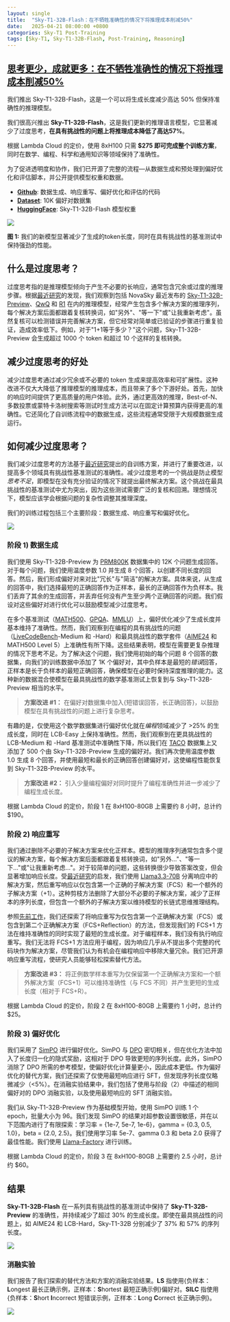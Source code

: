 ```yaml
---
layout: single
title:  "Sky-T1-32B-Flash：在不牺牲准确性的情况下将推理成本削减50%"
date:   2025-04-21 08:00:00 +0800
categories: Sky-T1 Post-Training
tags: [Sky-T1, Sky-T1-32B-Flash, Post-Training, Reasoning]
---
```


## [思考更少，成就更多：在不牺牲准确性的情况下将推理成本削减50%](https://novasky-ai.github.io/posts/reduce-overthinking/)

我们推出 Sky-T1-32B-Flash，这是一个可以将生成长度减少高达 50% 但保持准确性的推理模型。

我们很高兴推出 **Sky-T1-32B-Flash**，这是我们更新的推理语言模型，它显著减少了过度思考，**在具有挑战性的问题上将推理成本降低了高达57%**。

根据 Lambda Cloud 的定价，使用 8xH100 只需 **$275 即可完成整个训练方案**，同时在数学、编程、科学和通用知识等领域保持了准确性。

为了促进透明度和协作，我们已开源了完整的流程—从数据生成和预处理到偏好优化和评估脚本，并公开提供模型权重和数据。
- [**Github**](https://github.com/NovaSky-AI/SkyThought): 数据生成、响应重写、偏好优化和评估的代码
- [**Dataset**](https://huggingface.co/datasets/NovaSky-AI/Sky-T1_preference_data_10k): 10K 偏好对数据集
- [**HuggingFace**](https://huggingface.co/NovaSky-AI/Sky-T1-32B-Flash): Sky-T1-32B-Flash 模型权重

![](/images/2025/Sky-T1-32B-Flash/headline-plot.png)

**图 1:** 我们的新模型显著减少了生成的token长度，同时在具有挑战性的基准测试中保持强劲的性能。

## 什么是过度思考？
过度思考指的是推理模型倾向于产生不必要的长响应，通常包含冗余或过度的推理步骤。根据[最近研究](https://arxiv.org/abs/2412.21187)的发现，我们观察到包括 NovaSky 最近发布的 [Sky-T1-32B-Preview](https://novasky-ai.github.io/posts/sky-t1/)、[QwQ](https://huggingface.co/Qwen/QwQ-32B-Preview) 和 [R1](https://huggingface.co/deepseek-ai/DeepSeek-R1) 在内的推理模型，经常产生包含多个解决方案的推理序列，每个解决方案后面都跟着复核转换词，如"另外"、"等一下"或"让我重新考虑"。虽然复核可以检测错误并完善解决方案，但它经常对简单或已验证的步骤进行重复验证，造成效率低下。例如，对于"1+1等于多少？"这个问题，Sky-T1-32B-Preview 会生成超过 1000 个 token 和超过 10 个这样的复核转换。

## 减少过度思考的好处
减少过度思考通过减少冗余或不必要的 token 生成来提高效率和可扩展性。这种改进不仅大大降低了推理模型的推理成本，而且带来了多个下游好处。首先，加快的响应时间提供了更高质量的用户体验。此外，通过更高效的推理，Best-of-N、多数投票或蒙特卡洛树搜索等测试时生成方法可以在固定计算预算内获得更高的准确性。它还简化了自训练流程中的数据生成，这些流程通常受限于大规模数据生成运行。

## 如何减少过度思考？
我们减少过度思考的方法基于[最近研究](https://arxiv.org/abs/2412.21187)提出的自训练方案，并进行了重要改进，以提高多个领域具有挑战性基准测试的准确性。减少过度思考的一个挑战是防止模型*思考不足*，即模型在没有充分验证的情况下就提出最终解决方案。这个挑战在最具挑战性的基准测试中尤为突出，因为这些测试需要广泛的复核和回溯。理想情况下，模型应该学会根据问题的复杂性调整其推理深度。

我们的训练过程包括三个主要阶段：数据生成、响应重写和偏好优化。

![](/images/2025/Sky-T1-32B-Flash/recipe.png)

### 阶段 1) 数据生成
我们使用 Sky-T1-32B-Preview 为 [PRM800K](https://huggingface.co/datasets/tasksource/PRM800K) 数据集中的 12K 个问题生成回答。对于每个问题，我们使用温度参数 1.0 并生成 8 个回答，以创建不同长度的回答。然后，我们形成偏好对来对比"冗长"与"简洁"的解决方案。具体来说，从生成的回答中，我们选择最短的正确回答作为正样本，最长的正确回答作为负样本。我们丢弃了其余的生成回答，并丢弃任何没有产生至少两个正确回答的问题。我们假设对这些偏好对进行优化可以鼓励模型减少过度思考。

在多个基准测试（[MATH500](https://huggingface.co/datasets/di-zhang-fdu/MATH500)、[GPQA](https://huggingface.co/datasets/Idavidrein/gpqa)、[MMLU](https://huggingface.co/datasets/TIGER-Lab/MMLU-Pro)）上，偏好优化减少了生成长度并基本维持了准确性。然而，我们观察到在编程的具有挑战性的问题（[LiveCodeBench](https://livecodebench.github.io/)-Medium 和 -Hard）和最具挑战性的数学套件（[AIME24](https://huggingface.co/datasets/tasksource/PRM800K) 和 MATH500 Level 5）上准确性有所下降。这些结果表明，模型在需要更复杂推理的情况下思考不足。为了解决这个问题，我们使用初始的每个问题 8 个回答的数据集，向我们的训练数据中添加了 1K 个偏好对，其中负样本是最短的*错误*回答，正样本是长于负样本的最短正确回答，确保模型在必要时保持深度推理的能力。这种新的数据混合使模型在最具挑战性的数学基准测试上恢复到与 Sky-T1-32B-Preview 相当的水平。

> **方案改进 #1：** 在偏好对数据集中加入{短错误回答，长正确回答}，以鼓励模型在具有挑战性的问题上进行复杂思考。

有趣的是，仅使用这个数学数据集进行偏好优化就在*编程*领域减少了 >25% 的生成长度，同时在 LCB-Easy 上保持准确性。然而，我们观察到在更具挑战性的 LCB-Medium 和 -Hard 基准测试中准确性下降，所以我们在 [TACO](https://huggingface.co/datasets/BAAI/TACO/tree/main) 数据集上又添加了 500 个由 Sky-T1-32B-Preview 生成的偏好对。我们再次使用温度参数 1.0 生成 8 个回答，并使用最短和最长的正确回答创建偏好对，这使编程性能恢复到 Sky-T1-32B-Preview 的水平。

> **方案改进 #2：** 引入少量编程偏好对同时提升了编程准确性并进一步减少了编程生成长度。

根据 Lambda Cloud 的定价，阶段 1 在 8xH100-80GB 上需要约 8 小时，总计约 $190。

### 阶段 2) 响应重写
我们通过删除不必要的子解决方案来优化正样本。模型的推理序列通常包含多个提议的解决方案，每个解决方案后面都跟着复核转换词，如"另外..."、"等一下..."或"让我重新考虑..."。对于较简单的问题，这些转换很少导致答案改变，但会显著增加响应长度。受[最近研究](https://arxiv.org/abs/2412.21187)的启发，我们使用 [Llama3.3-70B](https://huggingface.co/meta-llama/Llama-3.3-70B-Instruct) 分离响应中的解决方案，然后重写响应以仅包含第一个正确的子解决方案（FCS）和一个额外的子解决方案（+1）。这种剪枝方法删除了大部分不必要的子解决方案，减少了正样本的序列长度，但包含一个额外的子解决方案以维持模型的长链式思维推理结构。

参照[先前工作](https://arxiv.org/abs/2412.21187)，我们还探索了将响应重写为仅包含第一个正确解决方案（FCS）或包含到第二个正确解决方案（FCS+Reflection）的方法，但发现我们的 FCS+1 方法在维持准确性的同时实现了最短的生成长度。对于编程样本，我们没有执行响应重写。我们无法将 FCS+1 方法应用于编程，因为响应几乎从不提出多个完整的代码块作为解决方案，尽管我们认为有机会在编程响应中移除大量冗余。我们已开源响应重写流程，使研究人员能够轻松探索替代方法。

> **方案改进 #3：** 将正例数学样本重写为仅保留第一个正确解决方案和一个额外解决方案（FCS+1）可以维持准确性（与 FCS 不同）并产生更短的生成长度（相对于 FCS+R）。

根据 Lambda Cloud 的定价，阶段 2 在 8xH100-80GB 上需要约 1 小时，总计约 $25。

### 阶段 3) 偏好优化
我们采用了 [SimPO](https://arxiv.org/abs/2405.14734) 进行偏好优化。SimPO 与 [DPO](https://arxiv.org/abs/2305.18290) 密切相关，但在优化方法中加入了长度归一化的隐式奖励，这相对于 DPO 导致更短的序列长度。此外，SimPO 消除了 DPO 所需的参考模型，使偏好优化计算量更小，因此成本更低。作为偏好优化的替代方案，我们还探索了仅使用最短响应进行 SFT，但发现序列长度仅略微减少（<5%）。在消融实验结果中，我们包括了使用与阶段（2）中描述的相同偏好对的 DPO 消融实验，以及使用最短响应的 SFT 消融实验。

我们从 Sky-T1-32B-Preview 作为基础模型开始，使用 SimPO 训练 1 个 epoch，批量大小为 96。我们发现 SimPO 的结果对超参数设置很敏感，并在以下范围内进行了有限探索：学习率 = {1e-7, 5e-7, 1e-6}，gamma = {0.3, 0.5, 1.0}，beta = {2.0, 2.5}。我们使用学习率 5e-7、gamma 0.3 和 beta 2.0 获得了最佳性能。我们使用 [Llama-Factory](https://github.com/hiyouga/LLaMA-Factory) 进行训练。

根据 Lambda Cloud 的定价，阶段 3 在 8xH100-80GB 上需要约 2.5 小时，总计约 $60。

## 结果
**Sky-T1-32B-Flash** 在一系列具有挑战性的基准测试中保持了 **Sky-T1-32B-Preview** 的准确性，并持续减少了超过 30% 的生成长度。即使在最具挑战性的问题上，如 AIME24 和 LCB-Hard，Sky-T1-32B 分别减少了 37% 和 57% 的序列长度。

![](/images/2025/Sky-T1-32B-Flash/results-table.png)

### 消融实验
我们报告了我们探索的替代方法和方案的消融实验结果。**LS** 指使用{负样本：**L**ongest 最长正确示例，正样本：**S**hortest 最短正确示例}偏好对。**SILC** 指使用{负样本：**S**hort **I**ncorrect 短错误示例，正样本：**L**ong **C**orrect 长正确示例}。

![](/images/2025/Sky-T1-32B-Flash/ablations-table.png)
